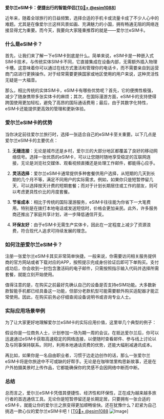 **爱尔兰eSIM卡：便捷出行的智能伴侣[[TG💪+ @esim1088](https://t.me/s/esim1088)]**

近年来，随着全球旅行的日益频繁，选择合适的手机卡或流量卡成了不少人心中的难题。尤其是在像爱尔兰这样风景如画、充满魅力的小国，拥有畅通无阻的网络连接显得尤为重要。而今天，我要向大家隆重推荐的就是——爱尔兰eSIM卡。

### 什么是eSIM卡？

首先，让我们来了解一下eSIM卡到底是什么。简单来说，eSIM卡是一种嵌入式SIM卡技术，与传统实体SIM卡不同，它直接集成在设备内部，无需额外插入物理卡槽。这意味着你可以通过在线方式激活和管理你的电话卡，而不需要亲自到运营商门店进行更换操作。对于经常需要更换国家或地区使用的用户来说，这种灵活性无疑是一大福音。

那么，相比传统的实体SIM卡，eSIM卡有哪些优势呢？首先，它的便携性极强，减少了随身携带多张实体卡的麻烦；其次，在国际漫游方面，eSIM卡的支持使得跨国使用更加轻松，避免了高昂的国际通话费用；最后，由于其数字化特性，eSIM卡还能提供更高效的管理和更新体验。

### 爱尔兰eSIM卡的优势

当你决定前往爱尔兰旅行时，选择一张适合自己的eSIM卡至关重要。以下几点是爱尔兰eSIM卡的主要优点：

1. **无缝连接**：无论是城市还是乡村，爱尔兰的大部分地区都覆盖了良好的移动网络信号。选择一张优质的eSIM卡，可以让您随时随地享受稳定的互联网连接，无论是浏览社交媒体、观看视频直播还是处理工作邮件，都能得心应手。

2. **灵活选择**：爱尔兰eSIM卡通常提供多种套餐供用户选择，从短期的几天到长期的几个月不等，满足不同用户的实际需求。例如，如果你只是短暂停留几天，可以选择按天计费的短期套餐；而对于计划长期居住或工作的朋友，则可以考虑更具性价比的月度套餐。

3. **节省成本**：相比于传统的国际漫游服务，eSIM卡往往能为你省下一大笔费用。特别是在拨打本地电话或发送短信时，价格会更加亲民。此外，许多服务商还推出了家庭共享计划，进一步降低通信开支。

4. **环保友好**：由于eSIM卡无需生产实体卡，因此在一定程度上减少了资源浪费，符合现代人追求可持续发展的理念。

### 如何注册爱尔兰eSIM卡？

注册一张爱尔兰eSIM卡其实非常简单快捷。一般来说，你需要访问相关服务提供商的官方网站或者下载对应的APP，按照提示完成身份验证后即可下单购买。支付成功后，你会收到一封包含激活码的电子邮件，只需按照指示输入代码并选择所需套餐，就能立刻开始使用。

值得注意的是，在购买之前最好先确认自己的设备是否支持eSIM功能。大多数新款智能手机都已经具备这一功能，但部分老款机型可能需要额外购买适配器才能正常使用。因此，在购买前务必仔细查阅设备说明书或咨询专业人士。

### 实际应用场景举例

为了让大家更好地理解爱尔兰eSIM卡的实际应用价值，这里举几个典型的例子：

假设你是一位商务人士，计划参加一场为期一周的会议。在抵达爱尔兰后，你可以迅速通过eSIM卡获取高速稳定的网络连接，以便随时查看邮件、参与线上讨论以及与同事保持联系。同时，利用本地通话资费的优势，还能大幅削减通讯成本。

再比如，如果你是一名自由职业者，习惯于边走边创作的话，那么一张爱尔兰eSIM卡将是你旅途中不可或缺的好帮手。无论是在咖啡馆里构思新故事，还是在户外拍摄美景时上传作品，它都能确保你的灵感不会因网络中断而中断。

### 总结

总而言之，爱尔兰eSIM卡凭借其便捷性、经济性和环保性，正在成为越来越多旅行者的首选通信工具。无论你是短暂停留还是长期定居，只要拥有一张合适的eSIM卡，就能让你的爱尔兰之旅变得更加顺畅愉快。还在犹豫什么？赶紧为自己挑选一款心仪的爱尔兰eSIM卡吧！[[TG💪+ @esim1088](https://t.me/s/esim1088) ![Image](https://i.postimg.cc/4NQfJmqS/Snipaste-2025-05-13-00-14-12.png)]
